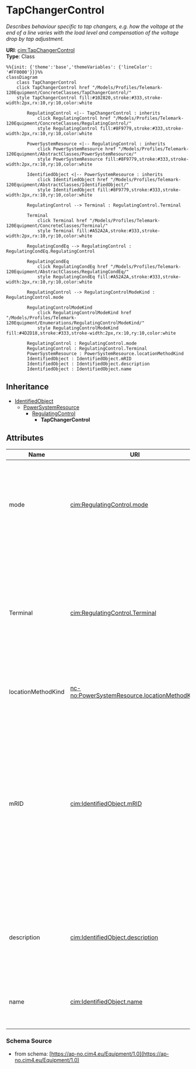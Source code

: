 # TapChangerControl

_Describes behaviour specific to tap changers, e.g. how the voltage at the end of a line varies with the load level and compensation of the voltage drop by tap adjustment._

**URI**: [cim:TapChangerControl](https://cim.ucaiug.io/ns#TapChangerControl)<br />
**Type**: Class

```mermaid
%%{init: {'theme':'base','themeVariables': {'lineColor': '#FF0000'}}}%%
classDiagram
    class TapChangerControl
    click TapChangerControl href "/Models/Profiles/Telemark-120Equipment/ConcreteClasses/TapChangerControl/"
    style TapChangerControl fill:#102820,stroke:#333,stroke-width:2px,rx:10,ry:10,color:white
     
        RegulatingControl <|-- TapChangerControl : inherits
            click RegulatingControl href "/Models/Profiles/Telemark-120Equipment/ConcreteClasses/RegulatingControl/"
            style RegulatingControl fill:#8F9779,stroke:#333,stroke-width:2px,rx:10,ry:10,color:white
     
        PowerSystemResource <|-- RegulatingControl : inherits
            click PowerSystemResource href "/Models/Profiles/Telemark-120Equipment/AbstractClasses/PowerSystemResource/"
            style PowerSystemResource fill:#8F9779,stroke:#333,stroke-width:2px,rx:10,ry:10,color:white
     
        IdentifiedObject <|-- PowerSystemResource : inherits
            click IdentifiedObject href "/Models/Profiles/Telemark-120Equipment/AbstractClasses/IdentifiedObject/"
            style IdentifiedObject fill:#8F9779,stroke:#333,stroke-width:2px,rx:10,ry:10,color:white

        RegulatingControl --> Terminal : RegulatingControl.Terminal

        Terminal
            click Terminal href "/Models/Profiles/Telemark-120Equipment/ConcreteClasses/Terminal/"
            style Terminal fill:#A52A2A,stroke:#333,stroke-width:2px,rx:10,ry:10,color:white

        RegulatingCondEq --> RegulatingControl : RegulatingCondEq.RegulatingControl

        RegulatingCondEq
            click RegulatingCondEq href "/Models/Profiles/Telemark-120Equipment/AbstractClasses/RegulatingCondEq/"
            style RegulatingCondEq fill:#A52A2A,stroke:#333,stroke-width:2px,rx:10,ry:10,color:white

        RegulatingControl --> RegulatingControlModeKind : RegulatingControl.mode

        RegulatingControlModeKind
            click RegulatingControlModeKind href "/Models/Profiles/Telemark-120Equipment/Enumerations/RegulatingControlModeKind/"
            style RegulatingControlModeKind fill:#4D2D18,stroke:#333,stroke-width:2px,rx:10,ry:10,color:white

        RegulatingControl : RegulatingControl.mode
        RegulatingControl : RegulatingControl.Terminal
        PowerSystemResource : PowerSystemResource.locationMethodKind
        IdentifiedObject : IdentifiedObject.mRID
        IdentifiedObject : IdentifiedObject.description
        IdentifiedObject : IdentifiedObject.name
```

## Inheritance
* [IdentifiedObject](/Models/Profiles/Telemark-120Equipment/AbstractClasses/IdentifiedObject/)
    * [PowerSystemResource](/Models/Profiles/Telemark-120Equipment/AbstractClasses/PowerSystemResource/)
        * [RegulatingControl](/Models/Profiles/Telemark-120Equipment/ConcreteClasses/RegulatingControl/)
            * **TapChangerControl**

## Attributes
| Name | URI | Cardinality and Range | Description | Inheritance |
| ---  | --- | --- | --- | --- |
| mode | [cim:RegulatingControl.mode](https://cim.ucaiug.io/ns#RegulatingControl.mode) | 0..1 RegulatingControlModeKind | The regulating control mode presently available.  This specification allows for determining the kind of regulation without need for obtaining the units from a schedule. | RegulatingControl |
| Terminal | [cim:RegulatingControl.Terminal](https://cim.ucaiug.io/ns#RegulatingControl.Terminal) | 0..1 Terminal | The terminal associated with this regulating control.  The terminal is associated instead of a node, since the terminal could connect into either a topological node or a connectivity node.  Sometimes it is useful to model regulation at a terminal of a bus bar object. | RegulatingControl |
| locationMethodKind | [nc-no:PowerSystemResource.locationMethodKind](http://cim4.eu/ns/nc-no#PowerSystemResource.locationMethodKind) | 0..1 LocationMethodKind | Possible methods to derive geographical location. | PowerSystemResource |
| mRID | [cim:IdentifiedObject.mRID](https://cim.ucaiug.io/ns#IdentifiedObject.mRID) | 0..1 string | Master resource identifier issued by a model authority. The mRID is unique within an exchange context. Global uniqueness is easily achieved by using a UUID, as specified in RFC 4122, for the mRID. The use of UUID is strongly recommended.For CIMXML data files in RDF syntax conforming to IEC 61970-552, the mRID is mapped to rdf:ID or rdf:about attributes that identify CIM object elements. | IdentifiedObject |
| description | [cim:IdentifiedObject.description](https://cim.ucaiug.io/ns#IdentifiedObject.description) | 0..1 string | The description is a free human readable text describing or naming the object. It may be non unique and may not correlate to a naming hierarchy. | IdentifiedObject |
| name | [cim:IdentifiedObject.name](https://cim.ucaiug.io/ns#IdentifiedObject.name) | 0..1 string | The name is any free human readable and possibly non unique text naming the object. | IdentifiedObject |

### Schema Source
* from schema: [https://ap-no.cim4.eu/Equipment/1.0](https://ap-no.cim4.eu/Equipment/1.0)
